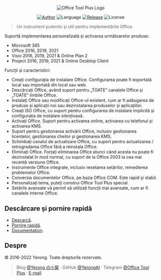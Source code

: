 #

<p align="center">
<img alt="Office Tool Plus Logo" src="https://otp.landian.vip/static/images/logo.webp"/>
</p>

<p align="center">
<a href="https://www.coolhub.top/" target="_blank"><img alt="Author" src="https://img.shields.io/badge/Author-Yerong-blue?style=flat-square"/></a>
<img alt="Language" src="https://img.shields.io/badge/Language-C%23-green?style=flat-square"/>
<a href="https://otp.landian.vip/" target="_blank"><img alt="Release" src="https://img.shields.io/github/v/release/YerongAI/Office-Tool?style=flat-square"/></a>
<img alt="License" src="https://img.shields.io/github/license/YerongAI/Office-Tool?style=flat-square"/>
</p>

> Un instrument puternic și util pentru implementările Office.

Suportă implementarea personalizată și activarea următoarelor produse:

- Microsoft 365
- Office 2016, 2019, 2021
- Visio 2016, 2019, 2021 & Online Plan 2
- Project 2016, 2019, 2021 & Online Desktop Client

Funcții și caracteristici:

- Creați configurația de instalare Office. Configurarea poate fi exportată local sau importată din local sau web.
- Descărcați Office, având suport pentru „TOATE” canalele Office și „TOATE” limbile Office.
- Instalați Office sau modificați Office-ul existent, cum ar fi adăugarea de produse și aplicații noi sau dezinstalarea produselor și aplicațiilor.
- Creați ISO Office, cu suport pentru configurarea de instalare implicită și configurația de instalare silențioasă.
- Activați Office. Suport pentru activarea online, activarea cu telefonul și activarea KMS.
- Suport pentru gestionarea activării Office, inclusiv gestionarea licențelor, gestionarea cheilor și gestionarea KMS.
- Schimbați canalul de actualizare Office, cu suport pentru actualizarea / retrogradarea Office fără a reinstala Office.
- Eliminați Office. Forțați eliminarea Office atunci când acesta nu poate fi dezinstalat în mod normal, cu suport de la Office 2003 la cea mai recentă versiune Office.
- Instrumente Office integrate, inclusiv resetarea setărilor, remedierea problemelor Office.
- Conversia documentelor Office, pe baza Office COM. Este rapid și stabil.
- Personalizați tema, puteți construi Office Tool Plus special.
- Setările avansate vă permit să utilizați funcții mai avansate, cum ar fi canalele interne Office.

## Descărcare și pornire rapidă

- [Descarcă](https://help.coolhub.top/start/download.html).
- [Pornire rapidă](https://github.com/YerongAI/Office-Tool/wiki).
- [Documentation](https://help.coolhub.top/).

## Despre

© 2016-2022 Yerong. Toate drepturile rezervate.

> Blog [@Yerong の小窝](https://www.coolhub.top/) · GitHub [@YerongAI](https://github.com/YerongAI) · Telegram [@Office Tool Plus](https://t.me/s/otp_channel) · [E-mail](mailto:yerong@coolhub.top)

